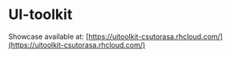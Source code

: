 # UI-toolkit


Showcase available at: [https://uitoolkit-csutorasa.rhcloud.com/](https://uitoolkit-csutorasa.rhcloud.com/)
